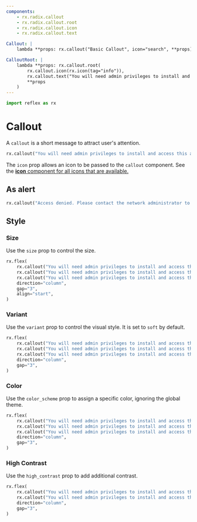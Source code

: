 ```yaml
---
components:
    - rx.radix.callout
    - rx.radix.callout.root
    - rx.radix.callout.icon
    - rx.radix.callout.text

Callout: |
    lambda **props: rx.callout("Basic Callout", icon="search", **props)

CalloutRoot: |
    lambda **props: rx.callout.root(
        rx.callout.icon(rx.icon(tag="info")),
        rx.callout.text("You will need admin privileges to install and access this application."),
        **props
    )
---
```



```python exec
import reflex as rx
```

# Callout

A `callout` is a short message to attract user's attention.

```python demo
rx.callout("You will need admin privileges to install and access this application.", icon="info")
```

The `icon` prop allows an icon to be passed to the `callout` component. See the [**icon** component for all icons that are available.](/docs/library/radix/datadisplay/icon)

## As alert

```python demo
rx.callout("Access denied. Please contact the network administrator to view this page.", icon="alert_triangle", color_scheme="red", role="alert")
```


## Style


### Size

Use the `size` prop to control the size.

```python demo
rx.flex(
    rx.callout("You will need admin privileges to install and access this application.", icon="info", size="3",),
    rx.callout("You will need admin privileges to install and access this application.", icon="info", size="2",),
    rx.callout("You will need admin privileges to install and access this application.", icon="info", size="1",),
    direction="column",
    gap="3",
    align="start",
)
```

### Variant 

Use the `variant` prop to control the visual style. It is set to `soft` by default.

```python demo
rx.flex(
    rx.callout("You will need admin privileges to install and access this application.", icon="info", variant="soft",),
    rx.callout("You will need admin privileges to install and access this application.", icon="info", variant="surface",),
    rx.callout("You will need admin privileges to install and access this application.", icon="info", variant="outline",),
    direction="column",
    gap="3",
)
```

### Color

Use the `color_scheme` prop to assign a specific color, ignoring the global theme.


```python demo
rx.flex(
    rx.callout("You will need admin privileges to install and access this application.", icon="info", color_scheme="blue",),
    rx.callout("You will need admin privileges to install and access this application.", icon="info", color_scheme="green",),
    rx.callout("You will need admin privileges to install and access this application.", icon="info", color_scheme="red",),
    direction="column",
    gap="3",
)
```


### High Contrast

Use the `high_contrast` prop to add additional contrast.


```python demo
rx.flex(
    rx.callout("You will need admin privileges to install and access this application.", icon="info",),
    rx.callout("You will need admin privileges to install and access this application.", icon="info", high_contrast=True,),
    direction="column",
    gap="3",
)
```

